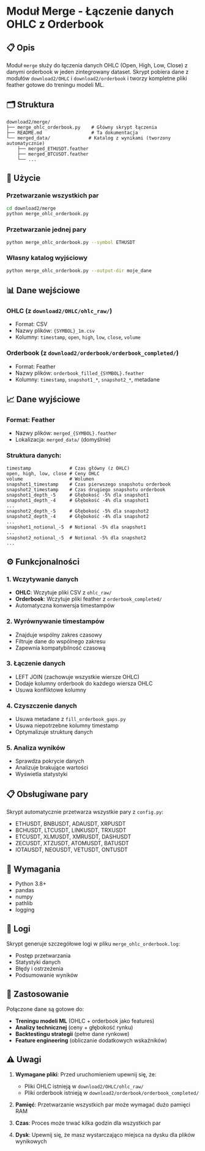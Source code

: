 # Moduł Merge - Łączenie danych OHLC z Orderbook

## 📋 Opis

Moduł `merge` służy do łączenia danych OHLC (Open, High, Low, Close) z danymi orderbook w jeden zintegrowany dataset. Skrypt pobiera dane z modułów `download2/OHLC` i `download2/orderbook` i tworzy kompletne pliki feather gotowe do treningu modeli ML.

## 🗂️ Struktura

```
download2/merge/
├── merge_ohlc_orderbook.py    # Główny skrypt łączenia
├── README.md                  # Ta dokumentacja
└── merged_data/              # Katalog z wynikami (tworzony automatycznie)
    ├── merged_ETHUSDT.feather
    ├── merged_BTCUSDT.feather
    └── ...
```

## 🚀 Użycie

### Przetwarzanie wszystkich par

```bash
cd download2/merge
python merge_ohlc_orderbook.py
```

### Przetwarzanie jednej pary

```bash
python merge_ohlc_orderbook.py --symbol ETHUSDT
```

### Własny katalog wyjściowy

```bash
python merge_ohlc_orderbook.py --output-dir moje_dane
```

## 📊 Dane wejściowe

### OHLC (z `download2/OHLC/ohlc_raw/`)
- Format: CSV
- Nazwy plików: `{SYMBOL}_1m.csv`
- Kolumny: `timestamp`, `open`, `high`, `low`, `close`, `volume`

### Orderbook (z `download2/orderbook/orderbook_completed/`)
- Format: Feather
- Nazwy plików: `orderbook_filled_{SYMBOL}.feather`
- Kolumny: `timestamp`, `snapshot1_*`, `snapshot2_*`, metadane

## 📈 Dane wyjściowe

### Format: Feather
- Nazwy plików: `merged_{SYMBOL}.feather`
- Lokalizacja: `merged_data/` (domyślnie)

### Struktura danych:
```
timestamp              # Czas główny (z OHLC)
open, high, low, close # Ceny OHLC
volume                 # Wolumen
snapshot1_timestamp    # Czas pierwszego snapshotu orderbook
snapshot2_timestamp    # Czas drugiego snapshotu orderbook
snapshot1_depth_-5     # Głębokość -5% dla snapshot1
snapshot1_depth_-4     # Głębokość -4% dla snapshot1
...
snapshot2_depth_-5     # Głębokość -5% dla snapshot2
snapshot2_depth_-4     # Głębokość -4% dla snapshot2
...
snapshot1_notional_-5  # Notional -5% dla snapshot1
...
snapshot2_notional_-5  # Notional -5% dla snapshot2
...
```

## ⚙️ Funkcjonalności

### 1. Wczytywanie danych
- **OHLC**: Wczytuje pliki CSV z `ohlc_raw/`
- **Orderbook**: Wczytuje pliki feather z `orderbook_completed/`
- Automatyczna konwersja timestampów

### 2. Wyrównywanie timestampów
- Znajduje wspólny zakres czasowy
- Filtruje dane do wspólnego zakresu
- Zapewnia kompatybilność czasową

### 3. Łączenie danych
- LEFT JOIN (zachowuje wszystkie wiersze OHLC)
- Dodaje kolumny orderbook do każdego wiersza OHLC
- Usuwa konfliktowe kolumny

### 4. Czyszczenie danych
- Usuwa metadane z `fill_orderbook_gaps.py`
- Usuwa niepotrzebne kolumny timestamp
- Optymalizuje strukturę danych

### 5. Analiza wyników
- Sprawdza pokrycie danych
- Analizuje brakujące wartości
- Wyświetla statystyki

## 📋 Obsługiwane pary

Skrypt automatycznie przetwarza wszystkie pary z `config.py`:

- ETHUSDT, BNBUSDT, ADAUSDT, XRPUSDT
- BCHUSDT, LTCUSDT, LINKUSDT, TRXUSDT
- ETCUSDT, XLMUSDT, XMRUSDT, DASHUSDT
- ZECUSDT, XTZUSDT, ATOMUSDT, BATUSDT
- IOTAUSDT, NEOUSDT, VETUSDT, ONTUSDT

## 🔧 Wymagania

- Python 3.8+
- pandas
- numpy
- pathlib
- logging

## 📝 Logi

Skrypt generuje szczegółowe logi w pliku `merge_ohlc_orderbook.log`:
- Postęp przetwarzania
- Statystyki danych
- Błędy i ostrzeżenia
- Podsumowanie wyników

## 🎯 Zastosowanie

Połączone dane są gotowe do:
- **Treningu modeli ML** (OHLC + orderbook jako features)
- **Analizy technicznej** (ceny + głębokość rynku)
- **Backtestingu strategii** (pełne dane rynkowe)
- **Feature engineering** (obliczanie dodatkowych wskaźników)

## ⚠️ Uwagi

1. **Wymagane pliki**: Przed uruchomieniem upewnij się, że:
   - Pliki OHLC istnieją w `download2/OHLC/ohlc_raw/`
   - Pliki orderbook istnieją w `download2/orderbook/orderbook_completed/`

2. **Pamięć**: Przetwarzanie wszystkich par może wymagać dużo pamięci RAM

3. **Czas**: Proces może trwać kilka godzin dla wszystkich par

4. **Dysk**: Upewnij się, że masz wystarczająco miejsca na dysku dla plików wynikowych 